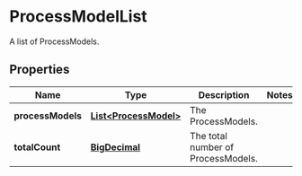 

# ProcessModelList

A list of ProcessModels.
## Properties

Name | Type | Description | Notes
------------ | ------------- | ------------- | -------------
**processModels** | [**List&lt;ProcessModel&gt;**](ProcessModel.md) | The ProcessModels. | 
**totalCount** | [**BigDecimal**](BigDecimal.md) | The total number of ProcessModels. | 



